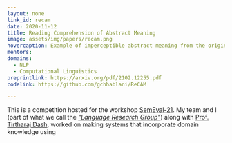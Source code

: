 ```yaml
---
layout: none
link_id: recam
date: 2020-11-12
title: Reading Comprehension of Abstract Meaning
image: assets/img/papers/recam.png
hovercaption: Example of imperceptible abstract meaning from the original dataset.
mentors:
domains:
  - NLP
  - Computational Linguistics
preprintlink: https://arxiv.org/pdf/2102.12255.pdf
codelink: https://github.com/gchhablani/ReCAM

---
```

This is a competition hosted for the workshop [SemEval-21](https://semeval.github.io/SemEval2021/tasks). My team and I (part of what we call the *["Language Research Group"](https://lrg.saidl.in/)*) along with [Prof. Tirtharaj Dash](https://www.bits-pilani.ac.in/goa/tirtharaj/profile), worked on making systems that incorporate domain knowledge using 